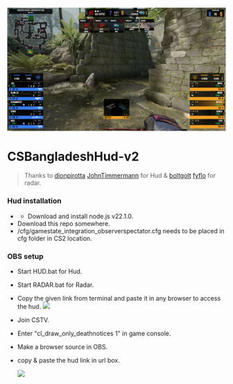 ![](https://github.com/tamim66/CSBangladeshHUDv2/blob/main/Screenshot%202025-02-25%2000-04-20.png?raw=true)

# CSBangladeshHud-v2
> Thanks to [dionpirotta](https://github.com/dionpirotta/Custom-CSGO-HUD#examples) [JohnTimmermann](https://github.com/JohnTimmermann/Custom-CS2-HUD) for Hud & [boltgolt](https://github.com/boltgolt/boltobserv?tab=readme-ov-file) [fyflo](https://github.com/fyflo/CS-CS2-CSGO-HUDS-Observer-fyflo) for radar.

### Hud installation
- - Download and install node.js v22.1.0.
- Download this repo somewhere.
- /cfg/gamestate_integration_observerspectator.cfg needs to be placed in cfg folder in CS2 location.

### OBS setup 
- Start HUD.bat for Hud.
- Start RADAR.bat for Radar.
- Copy the given link from terminal and paste it in any browser to access the hud.
    ![](https://i.postimg.cc/G2SV64wK/image-2023-10-16-190538812.png)
- Join CSTV.
- Enter "cl_draw_only_deathnotices 1" in game console.
- Make a browser source in OBS.
- copy & paste the hud link in url box.

    ![](https://i.postimg.cc/DfL9L646/image-2023-10-17-105054631.png)
